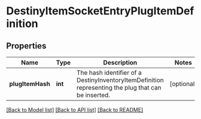 # DestinyItemSocketEntryPlugItemDefinition

## Properties
Name | Type | Description | Notes
------------ | ------------- | ------------- | -------------
**plugItemHash** | **int** | The hash identifier of a DestinyInventoryItemDefinition representing the plug that can be inserted. | [optional] 

[[Back to Model list]](../README.md#documentation-for-models) [[Back to API list]](../README.md#documentation-for-api-endpoints) [[Back to README]](../README.md)


